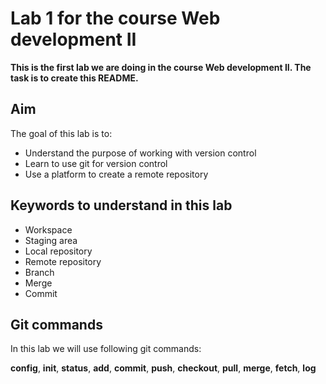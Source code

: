 # Lab 1 for the course Web development II

**This is the first lab we are doing in the course Web development II. The task is to create this README.**

## Aim

The goal of this lab is to:

- Understand the purpose of working with version control
- Learn to use git for version control
- Use a platform to create a remote repository

## Keywords to understand in this lab

- Workspace
- Staging area
- Local repository
- Remote repository
- Branch 
- Merge
- Commit

## Git commands

In this lab we will use following git commands:

**config**, **init**, **status**, **add**, **commit**, **push**, **checkout**, **pull**, **merge**, **fetch**, **log**
